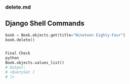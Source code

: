 ### delete.md

## Django Shell Commands
```python
book = Book.objects.get(title="Nineteen Eighty-Four")
book.delete()


Final Check
python
Book.objects.values_list()
# Output:
# <QuerySet [
# ]>